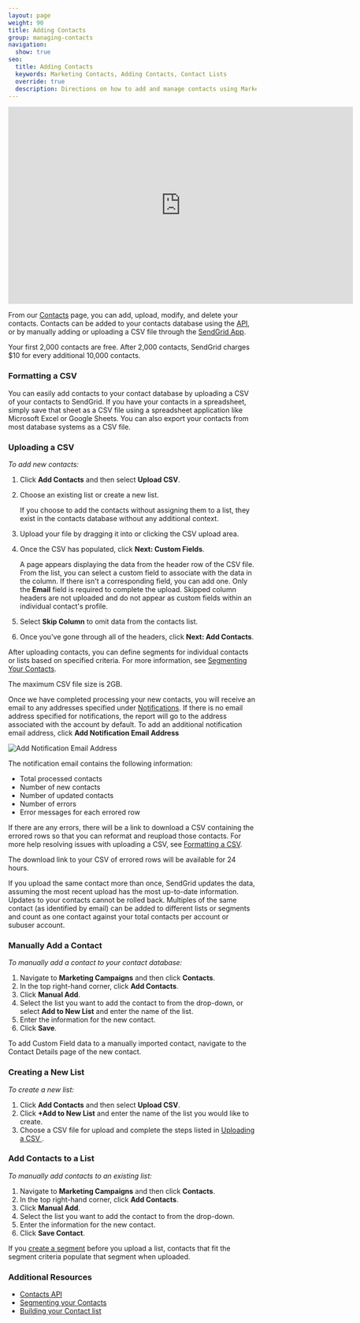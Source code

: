 ```yaml
---
layout: page
weight: 90
title: Adding Contacts
group: managing-contacts
navigation:
  show: true
seo:
  title: Adding Contacts
  keywords: Marketing Contacts, Adding Contacts, Contact Lists
  override: true
  description: Directions on how to add and manage contacts using Marketing Campaigns
---
```


<iframe src="https://player.vimeo.com/video/121404093" width="700" height="400" frameborder="0" webkitallowfullscreen mozallowfullscreen allowfullscreen></iframe>


From our [Contacts](https://sendgrid.com/marketing_campaigns/contacts) page, you can add, upload, modify, and delete your contacts. Contacts can be added to your contacts database using the [API]({{root_url}}/api-reference/), or by  manually adding or uploading a CSV file through the [SendGrid App](https://app.sendgrid.com/).

<call-out>

Your first 2,000 contacts are free. After 2,000 contacts, SendGrid charges $10 for every additional 10,000 contacts.

</call-out>

 ### 	Formatting a CSV

You can easily add contacts to your contact database by uploading a CSV of your contacts to SendGrid. If you have your contacts in a spreadsheet, simply save that sheet as a CSV file using a spreadsheet application like Microsoft Excel or Google Sheets. You can also export your contacts from most database systems as a CSV file.

 ### 	Uploading a CSV

*To add new contacts:*

1. Click **Add Contacts** and then select **Upload CSV**.
2. Choose an existing list or create a new list.

    If you choose to add the contacts without assigning them to a list, they exist in the contacts database without any additional context.

3. Upload your file by dragging it into or clicking the CSV upload area.
4. Once the CSV has populated, click **Next: Custom Fields**.

   A page appears displaying the data from the header row of the CSV file. From the list, you can select a custom field to associate with the data in the column. If there isn't a corresponding field, you can add one. Only the **Email** field is required to complete the upload. Skipped column headers are not uploaded and do not appear as custom fields within an individual contact's profile.

5. Select **Skip Column** to omit data from the contacts list.
6. Once you've gone through all of the headers, click **Next: Add Contacts**.

<call-out>

After uploading contacts, you can define segments for individual contacts or lists based on specified criteria. For more information, see [Segmenting Your Contacts]({{root_url}}/ui/managing-contacts/segmenting-your-contacts/).

</call-out>

<call-out type="warning">

   The maximum CSV file size is 2GB.

</call-out>

Once we have completed processing your new contacts, you will receive an email to any addresses specified under [Notifications](https://sendgrid.com/marketing_campaigns/ui/notifications). If there is no email address specified for notifications, the report will go to the address associated with the account by default. To add an additional notification email address, click **Add Notification Email Address**

![]({{root_url}}/img/add_notification_email_contacts.png "Add Notification Email Address")

The notification email contains the following information:

* Total processed contacts
* Number of new contacts
* Number of updated contacts
* Number of errors
* Error messages for each errored row

If there are any errors, there will be a link to download a CSV containing the errored rows so that you can reformat and reupload those contacts. For more help resolving issues with uploading a CSV, see [Formatting a CSV]({{root_url}}/ui/managing-contacts/formatting-a-csv/).

<call-out>

The download link to your CSV of errored rows will be available for 24 hours.

</call-out>

<call-out>

If you upload the same contact more than once, SendGrid updates the data, assuming the most recent upload has the most up-to-date information. Updates to your contacts cannot be rolled back. Multiples of the same contact (as identified by email) can be added to different lists or segments and count as one contact against your total contacts per account or subuser account.

</call-out>

 ### 	Manually Add a Contact

*To manually add a contact to your contact database:*

1. Navigate to **Marketing Campaigns** and then click **Contacts**.
1. In the top right-hand corner, click **Add Contacts**.
1. Click **Manual Add**.
1. Select the list you want to add the contact to from the drop-down, or select **Add to New List** and enter the name of the list.
1. Enter the information for the new contact.
1. Click **Save**.

<call-out>

To add Custom Field data to a manually imported contact, navigate to the Contact Details page of the new contact.

</call-out>

 ### 	Creating a New List

*To create a new list:*

1. Click **Add Contacts** and then select **Upload CSV**.
1. Click **+Add to New List** and enter the name of the list you would like to create.
1. Choose a CSV file for upload and complete the steps listed in [Uploading a CSV ](#uploading-a-csv).

 ### 	Add Contacts to a List

*To manually add contacts to an existing list:*

1. Navigate to **Marketing Campaigns** and then click **Contacts**.
1. In the top right-hand corner, click **Add Contacts**.
1. Click **Manual Add**.
1. Select the list you want to add the contact to from the drop-down.
1. Enter the information for the new contact.
1. Click **Save Contact**.

<call-out>

If you [create a segment]({{root_url}}/ui/managing-contacts/segmenting-your-contacts/#creating-a-segment) before you upload a list, contacts that fit the segment criteria populate that segment when uploaded.

</call-out>

 ### 	Additional Resources

- [Contacts API]({{root_url}}/API_Reference/Web_API_v3/Marketing_Campaigns/contactdb.html)
- [Segmenting your Contacts]({{root_url}}/ui/managing-contacts/segmenting-your-contacts/)
- [Building your Contact list]({{root_url}}/ui/managing-contacts/building-your-contact-list/)
